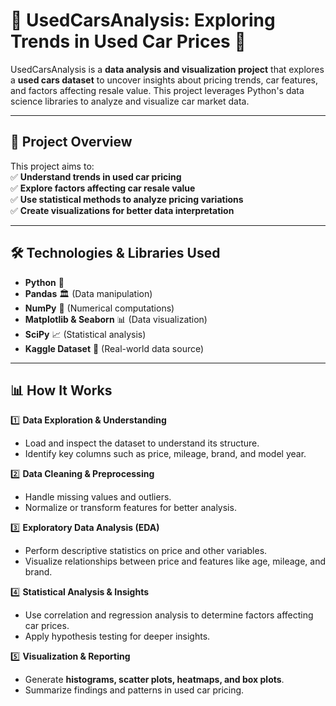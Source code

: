 # 🚀 UsedCarsAnalysis: Exploring Trends in Used Car Prices 🎯

UsedCarsAnalysis is a **data analysis and visualization project** that explores a **used cars dataset** to uncover insights about pricing trends, car features, and factors affecting resale value. This project leverages Python's data science libraries to analyze and visualize car market data.

---

## 📌 Project Overview  
This project aims to:  
✅ **Understand trends in used car pricing**  
✅ **Explore factors affecting car resale value**  
✅ **Use statistical methods to analyze pricing variations**  
✅ **Create visualizations for better data interpretation**  

---

## 🛠 Technologies & Libraries Used  
- **Python** 🐍  
- **Pandas** 🏛 (Data manipulation)  
- **NumPy** 🔢 (Numerical computations)  
- **Matplotlib & Seaborn** 📊 (Data visualization)  
- **SciPy** 📈 (Statistical analysis)  
- **Kaggle Dataset** 🎯 (Real-world data source)  

---

## 📊 How It Works  

1️⃣ **Data Exploration & Understanding**  
   - Load and inspect the dataset to understand its structure.  
   - Identify key columns such as price, mileage, brand, and model year.  

2️⃣ **Data Cleaning & Preprocessing**  
   - Handle missing values and outliers.  
   - Normalize or transform features for better analysis.  

3️⃣ **Exploratory Data Analysis (EDA)**  
   - Perform descriptive statistics on price and other variables.  
   - Visualize relationships between price and features like age, mileage, and brand.  

4️⃣ **Statistical Analysis & Insights**  
   - Use correlation and regression analysis to determine factors affecting car prices.  
   - Apply hypothesis testing for deeper insights.  

5️⃣ **Visualization & Reporting**  
   - Generate **histograms, scatter plots, heatmaps, and box plots**.  
   - Summarize findings and patterns in used car pricing.  
